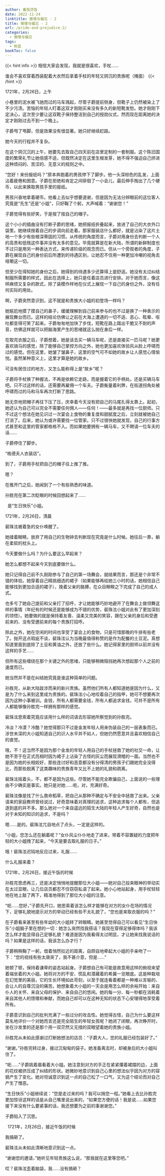 ```yaml
---
author: 番茄烫饭
date: 2022-11-24
linktitle: 傲慢与偏见 - 2
title: 傲慢与偏见 - 2
url: /pride-and-prejudice-2/
categories:
  - 傲慢与偏见
tags:
  - 粉蓝
bookToc: false
---
```


{{< hint info >}}
相信大家会发现，我就是很喜欢，手杖……

谁会不喜欢穿着西装配着大衣然后拿着手杖的年轻又阴沉的贵族呢（掩面）
{{< /hint >}}

<!--more-->

1721年，2月26日，上午

小巷里的泥水被飞驰而过的马车溅起，尽管子爵提前侧身，但靴子上仍然被染上了不少污渍。苦恼的年轻人盯着这双才刚刚买来没有多久的新短靴发愁。她才刚刚下定决心，这次至少要让这双靴子保持整洁到自己的授勋仪式，然而现在距离她的决定才刚刚过去不到一个晚上。

子爵甩了甩脚，但是效果没有很显著。她只好继续赶路。

她今天的行程并不复杂。

在这个阴沉沉的上午，她要先去取自己四天前在店里定制的一套制服。这个陈旧国度的繁荣礼节让她倍感不适，但既然决定在这里生根发芽，她不得不强迫自己挤进这种烦闷的、苦涩的、无意义的规则之中。

“您好！来份报纸吗？”原本奔跑着的男孩停下了脚步。他一头深棕色的乱发，上面沾着疲倦和困意。子爵在拒绝和肯定之间徘徊了一小会儿，最后伸手掏出了几个硬币，以此来换取男孩手里的报纸。

男孩兴奋地拿着硬币。他看上去似乎想要道谢，但是因为无法分辨眼前的这位客人究竟是“先生”还是“小姐”，只好鞠了个躬，大声喊着：“谢谢您！”

子爵觉得有些好笑，于是按了按自己的帽子。

这个小小的插曲没有打断子爵的思绪，她把报纸折叠起来，放进了自己的大衣外口袋里。她继续按着自己的步调向前走着。那家服装店什么都好，就是沾染了这片土地一个多少有些根深蒂固的习惯。从传统的角度而言，子爵对用身份去判断一个人的高贵和低贱这件事并没有太多的意见。毕竟就算是在新大陆，所谓的新鲜制度也不过只是用另一种表达方式，来传递阶级的观念而已。但从一个旁观者的角度，子爵在展现自己的身份前后所遭到的待遇区别，让她忍不住用一种更加冷嘲的视角去咀嚼这一切。

但至少在得知她的身份之后，她得到的待遇多少还算得上是舒适。她没有太过纠结制服所需要的样式，因此在选择上，她只是任着店员进行安排。对于她而言，像这样麻烦又复杂的款式，除了装模作样地在仪式上展现一下自己的身份之外，没有任何实际的用处。

啊，子爵突然意识到，这不就是和贵族大小姐的初登场一样吗？

她尴尬地摸了摸自己的鼻子，缓缓理解到自己前来参与的也不过是换了一种表示的展现舞台而已。这样的结论仿佛让之前在大海上遭遇的一切不适、恶心、眩晕、呕吐都变得可笑了起来。子爵匆匆地加快了步伐，短靴在路上踏出干脆又不耐的声音，仿佛这样就可以把脑海里产生的思绪就这么抛在身后一样。

在取完衣服之后，子爵想着，她是该去买一辆马车呢，还是直接买一匹马呢？她更喜欢骑马的感觉，除了能够自己掌控方向之外，她也更加喜欢体验风从脸上呼啸而过的感觉。但在这里，她皱了皱鼻子，这里的空气可不如她的故乡让人感觉心情愉悦。虽然某种意义上，这里才算是她的故乡。

可没有居住过的地方，又怎么能称得上是“故乡”呢？

子爵将手杖换了种握法，不再是依赖它走路，而是握着它的手柄处。还是买辆马车吧。只不过这样的话，还需要再雇佣一个车夫。子爵衡量着利弊，在街道拐角处被呼啸而过的马和马车再次打断了思路。

她无奈地把帽子再往下压了压，庆幸着今天没有把自己的马尾扎得太靠上。起初，她还认为自己可以完全不需要任何佣人——任何！——最多就是再找一位厨师。只不过这个想法在她见识过一次宴会上食物的重复度和甜腻度之后，立刻就被她自己打消了。后来，她认为或许需要找一位管家。只不过很快她就发现，自己的行事方式甚至和这里的管家都格格不入。而如果她要拥有一辆马车，又不聘请一位车夫的话……

子爵停住了脚步。

“格德夫人衣装店”。

到了，子爵用手杖把自己的帽子往上推了推。

嗯？

在推开门之后，她闻到了一个有些熟悉的味道。

孙胜完在第二次眨眼的时候回想起来了……


 
是“生日快乐”小姐。
 


1721年，2月26日，清晨

裴珠泫被着急的女仆唤醒了。

她揉着眼睛，放弃了用自己的生物钟去判断现在究竟是什么时候。她往后一靠，躺在柔软的枕头上。

今天要做什么吗？为什么要这么早起来？

她怎么都想不起来今天到底要做什么。

她只记得自己前不久刚刚参与了自己的第一场舞会，就结果而言，那还是个非常不错的体验。她穿着自己精挑细选的裙子（如果能够再给她三小时的话，她相信自己能够找到更加合适的裙子），挽着父亲的胳膊，在众目睽睽之下完成了自己的成人式。

也多亏了她自己提前和父亲打了招呼，才让她能够巧妙地避开了在舞会上做领舞这样的事情（年纪有的时候还是能够成为不错的优势，裴珠泫小姐对此有了更加深刻的领悟）。她要做的就是保持着友善、温柔又完美的笑容，跟在父亲的身后和受邀前来的、没有受邀前来的每个贵族打招呼。

除此之外，她在空闲的时间也享受了宴会上的食物，只是可惜那晚的牛排有些老了。抛开这点瑕疵不谈，裴珠泫认为当晚最值得称赞的是作为配餐的土豆泥。真想知道里面到底除了土豆和黄油之外，还放了些什么。她记得家里的厨师以前并没有这样的手艺……

但所有这些缠绕在那个关键之外的思绪，只能够稍微阻挡她再次想起那个人之前的速度而已。

她当然并不是在纠结她究竟是谁这种简单的问题。

孙胜完，从新大陆跋涉而来的新兴贵族。虽然他们所有人都知道她是因为什么，又是为了什么来到这里成为贵族的。裴珠泫小心地咬着自己的指甲，她可不想要再次因为这种小事被训。金钱，所有人都需要金钱，所有人都追求金钱，可并不是所有人都能够像孙胜完一样拥有那样的感觉。

裴珠泫思索着究竟应该用什么样的词语去形容她所察觉到的孙胜完。

冷淡？冷漠？冷酷？她觉得那只不过是金发年轻人用来伪装自己的一层表象而已。涉世未深的大小姐知道自己的识人水平并不如人，但她仍然愿意并且喜欢相信自己的直觉。

哦，不！这当然不是因为那个金发的年轻人用自己的手杖拯救了她的社交一命，让她不至于在正式亮相时因为裙子上沾染了古怪的灰尘而展现滑稽的一面。当然也不是因为她的长相姣好，那些连讨好和恶意都没有分得清的男孩子们跟她完全没得比，而那些脱离了这类趣味的贵族青年又比不上她的礼貌和疏离。

裴珠泫摇着头，不，都不是因为这些。尽管她不能完全欺骗自己，上面说的一些理由不少确实是事实。她只是对她……呃，对，充满好奇。

裴珠泫像是找了什么救命稻草，把自己从那种不确定与不安全中拯救了出来。父亲请来的家庭教师曾经说过，好奇意味着对真理的追求，这种追求每个人都有，但追逐到底的并不多。那么她对一个来自遥远的陌生大陆的年轻人产生好奇，自然也是对于未知的知识的追求，不是吗？

嗯……是的。裴珠泫兀自地点了点头，一定是这样的。

“小姐，您怎么还在躺着呢？”女仆风尘仆仆地走了进来，带着不容置疑的力度把年轻的大小姐拽了起来，“今天是要去取礼服的日子。”

哦！裴珠泫迟钝地反应过来，礼服……

什么礼服来着？
 


1721年，2月26日，接近午饭的时候

孙胜完思虑再三，还是决定悄悄地提醒那位大小姐——她对自己投来眼神的举动实在太过显眼，让几位店员都忍不住窃窃私语了起来。她小心地站起身，用手杖轻轻地在地上敲了两下，精准地得到了那位大小姐的注意。

“呃……您好，”子爵先开口，她思索着该怎么样才能够在对方的女仆在场的情况下，足够礼貌地提示对方的举动已经有些不太礼貌了，“您也是来取衣服的吗？”

在子爵看来甚至有些年幼的大小姐转了转眼睛。她甚至觉得自己可以看见“生日快乐”小姐脑子里在想的一切：她怎么突然找我搭话？我现在穿得足够得体吗？我该怎么样才能显得自己足够礼貌？难道是因为我看得太过明显，才让她来找我说话的吗？如果是这样的话，我该怎么办才行？

子爵稍稍鞠了一躬，借着悄然拉近的距离，自顾自地牵起大小姐的手亲吻了一下：“您的视线有些太唐突了，我不甚介意，但是……”

她顿了顿，保持着谦卑的姿态站起身。子爵想自己有可能是故意用这样的俯视来望着端坐着的大小姐。她将对方的不安、慌乱和潜藏着的希冀一览眼底。这是种栽培在幻觉里的美丽，它的生长环境如此苛刻，以至于就连看着都是一种难以言喻的、会让人的自尊沉没的痛苦。她想象着大小姐的一天会是用怎么样的余裕开始：来自仆人的关怀、来自父母的保护、来自自己的悠闲。她的每一分、每一秒都在消耗着来自其他人的馈赠和奉献，而她自己却可以在这种无知的状态下心安理得地享受着所有。

子爵意识到自己的批判充满了一些过分的攻击性。她觉得古怪，自己为什么要这样莫名地评价一个对她而言还是完全陌生的年轻女孩呢？她闭了闭眼，再次睁开时，坐在沙发里的还是那个用一双茫然又无措的双眼望着她的贵族小姐。

孙胜完从未如此感谢过打断她想法的店员：“子爵大人，您的礼服已经包装好了。”

“谢谢。”孙胜完转过身，接过沉甸甸的袋子。她准备离去时，却被身后的大小姐叫住了。

“呃……”子爵挑着眉看着大小姐。她注意到对方的手正在紧紧攥着裙摆的边，上面的花纹被挤压成了纠结的形状。她微妙地意识到自己心里的想法似乎因为对方的容貌产生了变化。她对坦诚意识到这一点的自己松了一口气，又为这个结论而对自己产生了憎恶。

“生日快乐”小姐继续说：“您是走过来的吗？我可以捎您一程。”她看上去比孙胜完更加惊讶这样的话是从自己嘴里说出来的，“如果您方便的话！我是说……如果您接下来没有什么要紧事的话，我还想要为之前的事谢谢您。”

子爵陷入了沉思。


 
1721年，2月26日，接近午饭的时候

我搞砸了。

裴珠泫从未如此清晰地意识到这一点。

“谢谢您的邀请，”她听见年轻贵族这么说，“那我就在这里等您吧。”
 


哎？裴珠泫歪着脑袋，我……没有搞砸？
